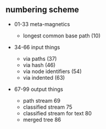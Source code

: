 ## numbering scheme

  - 01-33  meta-magnetics

    - longest common base path (10)


  - 34-66  input things

    - via paths (37)
    - via hash (46)
    - via node identifiers (54)
    - via indented (63)


  - 67-99  output things

    - path stream 69
    - classified stream 75
    - classified stream for text 80
    - merged tree 86
